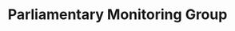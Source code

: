 ---
layout: tool
title: Parliamentary Monitoring Group
external-url: http://pmg.org.za/
image: pmg.png
logo: 
oneliner:
creators:
- name:
  short-name:
slideshow:
- image:
- image:
- image:
opener: process
tool-info:
- bullet:
- bullet:
- bullet:
---